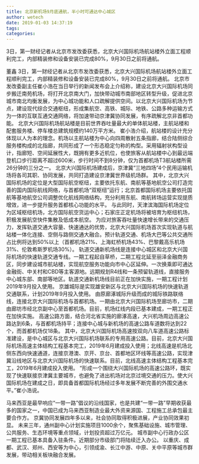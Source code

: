 ```yaml
---
title: 北京新机场9月底通航，半小时可通达中心城区
author: wetech
date: 2019-01-03 14:37:19
tags: 
categories: 
---
```

3日，第一财经记者从北京市发改委获悉，北京大兴国际机场航站楼外立面工程顺利完工，内部精装修和设备安装已完成80%，9月30日之前将通航。
<!-- more -->
董鑫
3日，第一财经记者从北京市发改委获悉，北京大兴国际机场航站楼外立面工程顺利完工，内部精装修和设备安装已完成80%，9月30日之前将通航。
北京市发改委副主任崔小浩在当日举行的新闻发布会上介绍称，建设北京大兴国际机场同步搬迁南苑机场，将打开北京南大门，加快带动城市南部地区转型升级，促进北京城市南北均衡发展，为中心城功能和人口疏解提供空间。以北京大兴国际机场为节点，建设现代综合交通枢纽，形成集航空、高铁、城际、地铁、公路多种运输方式为一体的互联互通交通网络，将加速带动京津冀协同发展，有序疏解北京非首都功能。
北京大兴国际机场航站楼是目前世界吞吐量最大的单体航站楼，主航站楼和配套服务楼、停车楼总建筑规模约140万平方米。
崔小浩介绍，航站楼的设计充分体现以人为本的理念。机场以主航站楼为中心向四周散射五条指廊，结合陆侧综合服务楼构成的北指廊，共同形成了一个形态稳定匀称的构型。采用辐射状构型设计，指廊短、空间延展性大，既拥有更多近机位，也使旅客从航站楼中心到最远端登机口步行距离不超过600米，步行时间不到8分钟，仅为首都机场T3航站楼所需26分钟的三分之一。
北京大兴国际机场建成后，京津冀“三地四场”4个民用运输机场将各司其职、协同发展，共同打造建设京津冀世界级机场群。
其中，北京大兴国际机场的定位是大型国际航空枢纽，主要依托东航、南航等基地航空公司打造完善的国内国际航线网络，与首都机场“双枢纽”运行；北京首都国际机场主要依托国航等基地航空公司调整优化航线网络结构，充分利用东航、南航转场运营实现提质增效，进一步提升服务首都核心功能的水平。
与此同时，天津滨海国际机场定位为区域枢纽机场，北方国际航空货运中心；石家庄正定机场将被培育为枢纽机场，积极发展航空快件集散及低成本航空。
为应对旅客吞吐量快速增长带来的交通压力，发挥轨道交通大容量、快速通达的优势，北京大兴国际机场首次实现轨道与航站楼一体化连接、空侧与路侧交通大融合。预计轨道交通、机场大巴等公共交通所占比例将达到50%以上（首都机场21%、上海虹桥机场43%、巴黎戴高乐机场31%、伦敦希斯罗机场30%）。
轨道交通新机场线是连接中心城区和北京大兴国际机场的快速轨道交通专线。一期工程起自草桥，二期工程北延至丽泽金融商务区，同步建设城市航站楼，实现航空服务功能向市中心区延伸。一次换乘即可通达金融街、中关村和CBD等主客源地。远期规划R4线和一条预留轨道线，直接服务中心城东部、南部等地区。轨道交通新机场线目前正在加快实施，一期工程计划2019年9月投入使用。
京雄城际是实现雄安新区与北京大兴国际机场的快速轨道交通联系，计划2019年9月投入使用。
由原廊涿城际升级而成的城际铁路联络线，连接北京大兴国际机场与首都机场。一期由北京大兴国际机场至廊坊市，二期由廊坊市经北京副中心至首都机场。目前，机场红线内段已基本建成，一期工程正在加快实施。
高速公路方面，结合河北省实施的廊涿高速，大兴机场周边高速公路达到6条，与首都机场持平；连接中心城与新机场的高速公路车道数将达到22个，而首都机场仅18条。
其中，北京大兴国际机场高速按双向八车道高速公路标准建设，是中心城区与北京大兴国际机场联系的专用高速公路。目前，北京大兴国际机场高速主体结构工程基本完工，2019年6月建成投入使用；北线高速是机场北侧东西向快速通道，连接京港澳、京开、京台、首都地区环线等高速公路，实现津冀沿线地区与北京大兴国际机场的快速联系。目前，北线高速主体结构工程基本完工，2019年6月建成投入使用。
“形成一个围绕大兴国际机场的高速公路环，既实现了快速联接京津冀主要城市，也避免了进出机场对北京过境交通的压力。使大兴国际机场在建成之日，即具备首都国际机场经过多年发展不断完善的外围交通水平。”崔小浩说。
 
 
马来西亚是最早响应“一带一路”倡议的沿线国家，也是共建“一带一路”早期收获最多的国家之一，中国已成为马来西亚制造业最大外资来源国、工程施工总承包最主要合作方。
京冀协同发展四年多以来，社会协同取得积极进展，产业协同效果初显。
未来三年，通州副中心计划实施项目1000余个，聚焦基础设施、城市管理、公共服务、生态环境等重点领域，计划投资超过万亿元。
城市副中心行政办公区一期工程已基本具备入驻条件。近期部分市级部门将陆续迁入办公。
以重庆、成都、武汉、郑州、西安等为中心，引领成渝、长江中游、中原、关中平原等城市群发展，带动相关板块融合发展。
